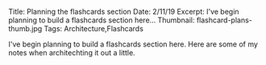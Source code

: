 Title: Planning the flashcards section
Date: 2/11/19
Excerpt: I've begin planning to build a flashcards section here...
Thumbnail: flashcard-plans-thumb.jpg
Tags: Architecture,Flashcards

I've begin planning to build a flashcards section here. Here are some of my notes when architechting it out a little.
